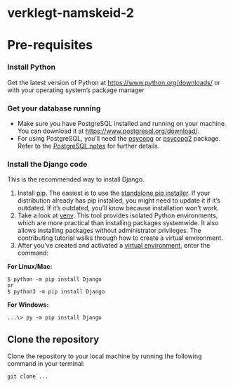 # verklegt-namskeid-2

# Pre-requisites

### Install Python
Get the latest version of Python at https://www.python.org/downloads/ or with your operating system’s package manager

### Get your database running
- Make sure you have PostgreSQL installed and running on your machine. You can download it at https://www.postgresql.org/download/.
- For using PostgreSQL, you’ll need the [psycopg](https://www.psycopg.org/psycopg3/) or [psycopg2](https://www.psycopg.org/) package. Refer to the [PostgreSQL notes](https://docs.djangoproject.com/en/5.0/ref/databases/#postgresql-notes) for further details.

### Install the Django code
This is the recommended way to install Django.

1. Install [pip](https://pip.pypa.io/). The easiest is to use the [standalone pip installer](https://pip.pypa.io/en/latest/installation/). If your distribution already has pip installed, you might need to update it if it’s outdated. If it’s outdated, you’ll know because installation won’t work.
2. Take a look at [venv](https://docs.python.org/3/tutorial/venv.html). This tool provides isolated Python environments, which are more practical than installing packages systemwide. It also allows installing packages without administrator privileges. The contributing tutorial walks through how to create a virtual environment.
3. After you’ve created and activated a [virtual environment](https://docs.djangoproject.com/en/5.0/intro/contributing/), enter the command:

**For Linux/Mac:**
```
$ python -m pip install Django
or
$ python3 -m pip install Django
```
**For Windows:**
```
...\> py -m pip install Django
```

## Clone the repository
Clone the repository to your local machine by running the following command in your terminal:
```
git clone ...
```

